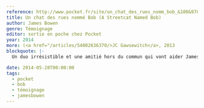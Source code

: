 ```yaml
---
reference: http://www.pocket.fr/site/un_chat_des_rues_nomm_bob_&100&9782266243520.html
title: Un chat des rues nommé Bob (A Streetcat Named Bob)
author: James Bowen
genre: Témoignage
editor: sortie en poche chez Pocket
year: 2014
more: (<a href="/articles/54002636370/>JC Gawsewitch</a>, 2013
blockquote: |-
  Un duo irrésistible et une amitié hors du commun qui vont aider James à sortir de l’enfer.

date: 2014-05-28T00:00:00
tags:
  - pocket
  - bob
  - témoignage
  - jamesbowen
---
```

